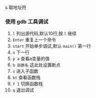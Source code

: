 `&` 取地址符 

### 使用 gdb 工具调试
1. `l`  列出源代码,默认10行,按 `l` 继续
2. `Enter` 重复上一个命令
3. `start` 开始单步调试,默认 `main()` 第一行
4. `n` 下一行
5. `p a` 查看a变量的值
6. `b 函数名` 这此处设置断点
7. `s` 进入子函数
8. `bt` 查看函数栈
9. `f 1` 切换函数栈
10. `q` 退出调试